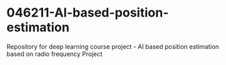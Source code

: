# 046211-AI-based-position-estimation
Repository for deep learning course project - AI based position estimation based on radio frequency Project

